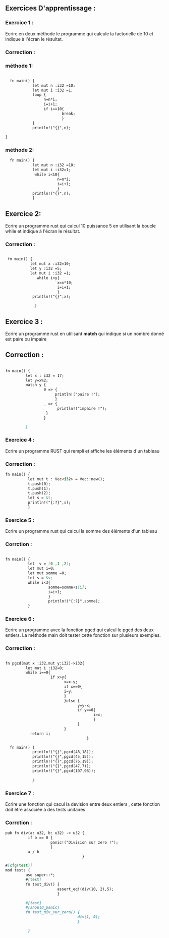 ## Exercices D'apprentissage :

### Exercice 1 :
   Ecrire en deux méthode le programme qui calcule la factorielle de 10 et indique à l'écran le résultat.
     


### Correction :
   
### méthode 1:
  
    
 ```markdown
    
   fn main() {
             let mut n :i32 =10;
             let mut i :i32 =1;
             loop {
                  n=n*i;
                  i=i+1;
                  if i==10{
                          break;
                          }
             }
             println!("{}",n);
    
}
```

### méthode 2:
    
 ```markdown
   fn main() {
             let mut n :i32 =10;
             let mut i :i32=1;
              while i<10{
                        n=n*i;
                        i=i+1;
                        }
             println!("{}",n);
             }
```



 ## Exercice 2:
  
   Ecrire un programme rust qui calcul 10 puissance 5 en utilisant la boucle while et indique à l'écran le résultat.
   
   
 ### Correction :
   
   
   
  ```markdown
  
   fn main() {
             let mut x :i32=10;
             let y :i32 =5;
             let mut i :i32 =1;
                while i<y{
                         x=x*10; 
                         i=i+1; 
                         }
              println!("{}",x);
 
               }

 ```
 
## Exercice 3 :
 
 
  Ecrire un programme rust en utilisant **match** qui indique si un nombre donné est paire ou impaire 
 
## Correction :
  
  ```markdown
  
 fn main() {
           let x : i32 = 17;
           let y=x%2;
           match y {
                   0 => {
                        println!("paire !");
                        }
                   _ => {
                         println!("impaire !");
                    }
                   }
 
           }
  
  ```

### Exercice 4 :

  Ecrire un programme RUST qui rempli et affiche les éléments d'un tableau 
  
### Correction :

```markdown
fn main() {
          let mut t : Vec<i32> = Vec::new();
          t.push(0);
          t.push(1);
          t.push(2);
          let s = &t;
          println!("{:?}",s);
          }

``` 

### Exercice 5 :

  Ecrire un programme rust qui calcul la somme des éléments d'un tableau  

### Corrction :

```markdown

fn main() {
          let  v = [0 ,1 ,2];
          let mut i=0;
          let mut somme =0;
          let s = &v;
          while i<3{
                   somme=somme+s[i];
                   i=i+1;
                   }
                   println!("{:?}",somme);
          }

```

### Exercice 6 :

Ecrire un programme avec la fonction pgcd qui calcul le pgcd
 des deux entiers. La méthode main doit tester cette
fonction sur plusieurs exemples. 

### Correction : 

```markdown

fn pgcd(mut x :i32,mut y:i32)->i32{
         let mut i :i32=0;
         while i==0{
                    if x>y{
                          x=x-y;  
                          if x==0{
                          i=y;
                          }
                          }else {
                                y=y-x; 
                                if y==0{
                                       i=x;
                                       }
                                }
                          }
           return i;
                                    }
```

```markdown
  fn main() {
            println!("{}",pgcd(48,18));
            println!("{}",pgcd(45,15));
            println!("{}",pgcd(76,19));
            println!("{}",pgcd(47,7));
            println!("{}",pgcd(107,96));
            
            }

```
### Exercice 7 :

 Ecrire une fonction qui cacul la devision entre deux entiers , cette fonction doit être associée à des tests unitaires

### Corrction : 

```markdown
pub fn div(a: u32, b: u32) -> u32 {
          if b == 0 {
                    panic!("Division sur zero !");
                    } 
          a / b
                                  }

#[cfg(test)]
mod tests {
         use super::*;
         #[test]
         fn test_div() {
                       assert_eq!(div(10, 2),5);
                       }

         #[test]
         #[should_panic]
         fn test_div_sur_zero() {
                                div(1, 0);
                                }

          }

```
